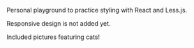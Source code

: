 Personal playground to practice styling with React and Less.js.

Responsive design is not added yet.

Included pictures featuring cats!

